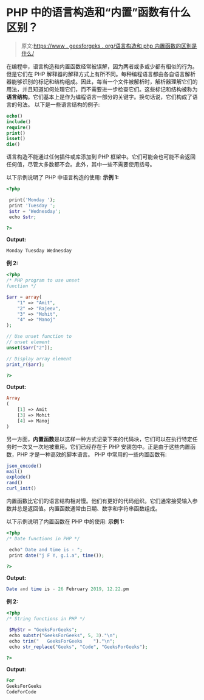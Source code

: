 # PHP 中的语言构造和“内置”函数有什么区别？

> 原文:[https://www . geesforgeks . org/语言构造和 php 内置函数的区别是什么/](https://www.geeksforgeeks.org/what-is-the-difference-between-a-language-construct-and-a-built-in-function-in-php/)

在编程中，语言构造和内置函数经常被误解，因为两者或多或少都有相似的行为。但是它们在 PHP 解释器的解释方式上有所不同。每种编程语言都由各自语言解析器能够识别的标记和结构组成。因此，每当一个文件被解析时，解析器理解它们的用法，并且知道如何处理它们，而不需要进一步检查它们。这些标记和结构被称为**语言结构**。它们基本上是作为编程语言一部分的关键字。换句话说，它们构成了语言的句法。
以下是一些语言结构的例子:

```php
echo()
include()
require()
print()
isset()
die()

```

语言构造不能通过任何插件或库添加到 PHP 框架中。它们可能会也可能不会返回任何值，尽管大多数都不会。此外，其中一些不需要使用括号。

以下示例说明了 PHP 中语言构造的使用:
**示例 1:**

```php
<?php

 print('Monday ');
 print 'Tuesday ';
 $str = 'Wednesday';
 echo $str;

?>
```

**Output:**

```php
Monday Tuesday Wednesday

```

**例 2:**

```php
<?php
/* PHP program to use unset
function */

$arr = array(
    "1" => "Amit",
    "2" => "Rajeev",
    "3" => "Mohit",
    "4" => "Manoj"
);

// Use unset function to
// unset element
unset($arr["2"]);

// Display array element
print_r($arr);

?>
```

**Output:**

```php
Array
(
    [1] => Amit
    [3] => Mohit
    [4] => Manoj
)

```

另一方面，**内置函数**是以这样一种方式记录下来的代码块，它们可以在执行特定任务时一次又一次地被重用。它们已经存在于 PHP 安装包中。正是由于这些内置函数，PHP 才是一种高效的脚本语言。
PHP 中常用的一些内置函数有:

```php
json_encode()
mail()
explode()
rand()
curl_init()

```

内置函数比它们的语言结构相对慢。他们有更好的代码组织。它们通常接受输入参数并总是返回值。内置函数通常由日期、数字和字符串函数组成。

以下示例说明了内置函数在 PHP 中的使用:
**示例 1:**

```php
<?php
/* Date functions in PHP */

 echo" Date and time is - ";
 print date("j F Y, g.i.a", time());

?>
```

**Output:**

```php
Date and time is - 26 February 2019, 12.22.pm

```

**例 2:**

```php
<?php
/* String functions in PHP */

 $MyStr = "GeeksForGeeks";
 echo substr("GeeksForGeeks", 5, 3)."\n";
 echo trim("   GeeksForGeeks    ")."\n"; 
 echo str_replace("Geeks", "Code", "GeeksForGeeks");

?>
```

**Output:**

```php
For
GeeksForGeeks
CodeForCode

```